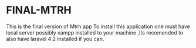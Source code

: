 # FINAL-MTRH
This is the final version of Mtrh app
To install this application one must have local server possibly xampp installed to your machine ,Its recomended to also have laravel 4.2 installed if you can.  

